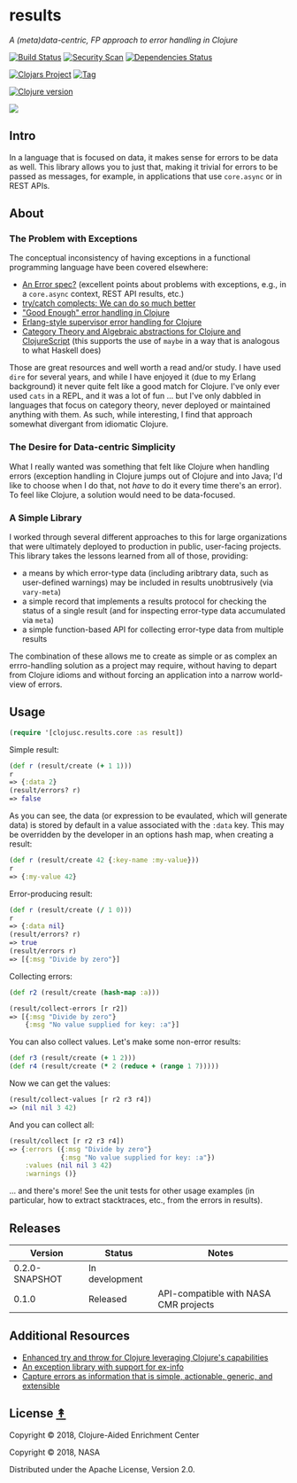 # results

*A (meta)data-centric, FP approach to error handling in Clojure*

[![Build Status][travis-badge]][travis]
[![Security Scan][security-scan-badge]][travis]
[![Dependencies Status][deps-badge]][travis]

[![Clojars Project][clojars-badge]][clojars]
[![Tag][tag-badge]][tag]

[![Clojure version][clojure-v]](project.clj)

[![][logo]][logo]


## Intro

In a language that is focused on data, it makes sense for errors to be data as
well. This library allows you to just that, making it trivial for errors to be
passed as messages, for example, in applications that use `core.async` or in
REST APIs.


## About

### The Problem with Exceptions

The conceptual inconsistency of having exceptions in a functional programming language have been
covered elsewhere:
* [An Error spec?](https://groups.google.com/d/msg/clojure/ok7xgrGazFo/XRIvXJPJBQAJ) (excellent points about problems with exceptions, e.g., in a `core.async` context, REST API results, etc.)
* [try/catch complects: We can do so much better](http://michaeldrogalis.tumblr.com/post/40181639419/trycatch-complects-we-can-do-so-much-better)
* ["Good Enough" error handling in Clojure](https://adambard.com/blog/acceptable-error-handling-in-clojure/)
* [Erlang-style supervisor error handling for Clojure](https://github.com/MichaelDrogalis/dire)
* [Category Theory and Algebraic abstractions for Clojure and ClojureScript](https://github.com/funcool/cats) (this supports the use of `maybe` in a way that is analogous to what Haskell does)

Those are great resources and well worth a read and/or study. I have used `dire` for several years, and while I have enjoyed it (due to my Erlang background) it never quite felt like a good match for Clojure. I've only ever used `cats` in a REPL, and it was a lot of fun ... but I've only dabbled in languages that focus on category theory, never deployed or maintained anything with them. As such, while interesting, I find that approach somewhat divergant from idiomatic Clojure.


### The Desire for Data-centric Simplicity

What I really wanted was something that felt like Clojure when handling errors (exception handling in Clojure jumps out of Clojure and into Java; I'd like to choose when I do that, not _have_ to do it every time there's an error). To feel like Clojure, a solution would need to be data-focused.


### A Simple Library

I worked through several different approaches to this for large organizations that were ultimately deployed to production in public, user-facing projects. This library takes the lessons learned from all of those, providing:
* a means by which error-type data (including aribtrary data, such as user-defined warnings) may be included in results unobtrusively (via `vary-meta`)
* a simple record that implements a results protocol for checking the status of a single result (and for inspecting error-type data accumulated via `meta`)
* a simple function-based API for collecting error-type data from multiple results

The combination of these allows me to create as simple or as complex an errro-handling solution as a project may require, without having to depart from Clojure idioms and without forcing an application into a narrow world-view of errors.


## Usage

```clj
(require '[clojusc.results.core :as result])
```

Simple result:

```clj
(def r (result/create (+ 1 1)))
r
=> {:data 2}
(result/errors? r)
=> false
```

As you can see, the data (or expression to be evaulated, which will generate
data) is stored by default in a value associated with the `:data` key. This
may be overridden by the developer in an options hash map, when creating a
result:

```clj
(def r (result/create 42 {:key-name :my-value}))
r
=> {:my-value 42}
```

Error-producing result:

```clj
(def r (result/create (/ 1 0)))
r
=> {:data nil}
(result/errors? r)
=> true
(result/errors r)
=> [{:msg "Divide by zero"}]
```

Collecting errors:

```clj
(def r2 (result/create (hash-map :a)))
```
```clj
(result/collect-errors [r r2])
=> [{:msg "Divide by zero"}
    {:msg "No value supplied for key: :a"}]
```

You can also collect values. Let's make some non-error results:


```clj
(def r3 (result/create (+ 1 2)))
(def r4 (result/create (* 2 (reduce + (range 1 7)))))
```

Now we can get the values:

```clj
(result/collect-values [r r2 r3 r4])
=> (nil nil 3 42)
```

And you can collect all:

```clj
(result/collect [r r2 r3 r4])
=> {:errors ({:msg "Divide by zero"}
             {:msg "No value supplied for key: :a"})
    :values (nil nil 3 42)
    :warnings ()}
```

... and there's more! See the unit tests for other usage examples (in particular,
how to extract stacktraces, etc., from the errors in results).


## Releases

| Version        | Status         | Notes                                 |
| -------------- | -------------- | ------------------------------------- |
| 0.2.0-SNAPSHOT | In development |                                       |
| 0.1.0          | Released       | API-compatible with NASA CMR projects |


## Additional Resources

* [Enhanced try and throw for Clojure leveraging Clojure's capabilities](https://github.com/scgilardi/slingshot)
* [An exception library with support for ex-info](https://github.com/mpenet/ex)
* [Capture errors as information that is simple, actionable, generic, and extensible](https://github.com/cognitect-labs/anomalies)


## License [&#x219F;](#contents)

Copyright © 2018, Clojure-Aided Enrichment Center

Copyright © 2018, NASA

Distributed under the Apache License, Version 2.0.


<!-- Named page links below: /-->

[logo]: https://raw.githubusercontent.com/clojusc/result/master/resources/images/logo.png
[logo-large]: https://raw.githubusercontent.com/clojusc/result/master/resources/images/logo-large.png
[travis]: https://travis-ci.org/clojusc/results
[travis-badge]: https://travis-ci.org/clojusc/results.png?branch=master
[deps-badge]: https://img.shields.io/badge/deps%20check-passing-brightgreen.svg
[tag-badge]: https://img.shields.io/github/tag/clojusc/results.svg
[tag]: https://github.com/clojusc/result/tags
[clojure-v]: https://img.shields.io/badge/clojure-1.10.0-blue.svg
[clojars]: https://clojars.org/clojusc/results
[clojars-badge]: https://img.shields.io/clojars/v/clojusc/results.svg
[security-scan-badge]: https://img.shields.io/badge/nvd%2Fsecurity%20scan-passing-brightgreen.svg
